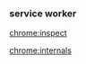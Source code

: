 ### service worker

[chrome:inspect](chrome://inspect/#service-workers)

[chrome:internals](chrome://serviceworker-internals/)